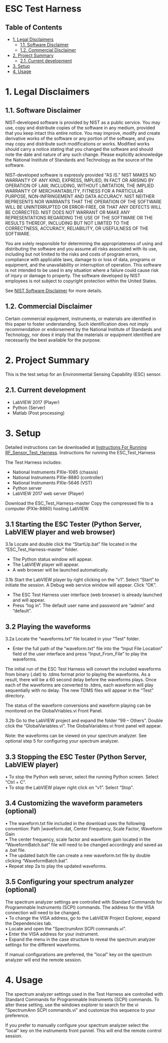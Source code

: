 # ESC Test Harness

## Table of Contents
- [1. Legal Disclaimers](#1-legal-disclaimers)
    - [1.1. Software Disclaimer](#11-software-disclaimer)
    - [1.2. Commercial Disclaimer](#12-commercial-disclaimer)
- [2. Project Summary](#2-project-summary)
    - [2.1. Current development](#21-current-development)
- [3. Setup](#3-setup)
- [4. Usage](#4-usage)


# 1. Legal Disclaimers
## 1.1. Software Disclaimer
 NIST-developed software is provided by NIST as a public service. 
 You may use, copy and distribute copies of the software in any medium,
 provided that you keep intact this entire notice. You may improve,
 modify and create derivative works of the software or any portion of
 the software, and you may copy and distribute such modifications or
 works. Modified works should carry a notice stating that you changed
 the software and should note the date and nature of any such change.
 Please explicitly acknowledge the National Institute of Standards and
 Technology as the source of the software.
 
 NIST-developed software is expressly provided "AS IS." NIST MAKES NO
 WARRANTY OF ANY KIND, EXPRESS, IMPLIED, IN FACT OR ARISING BY
 OPERATION OF LAW, INCLUDING, WITHOUT LIMITATION, THE IMPLIED WARRANTY
 OF MERCHANTABILITY, FITNESS FOR A PARTICULAR PURPOSE, NON-INFRINGEMENT
 AND DATA ACCURACY. NIST NEITHER REPRESENTS NOR WARRANTS THAT THE
 OPERATION OF THE SOFTWARE WILL BE UNINTERRUPTED OR ERROR-FREE, OR
 THAT ANY DEFECTS WILL BE CORRECTED. NIST DOES NOT WARRANT OR MAKE ANY 
 REPRESENTATIONS REGARDING THE USE OF THE SOFTWARE OR THE RESULTS 
 THEREOF, INCLUDING BUT NOT LIMITED TO THE CORRECTNESS, ACCURACY,
 RELIABILITY, OR USEFULNESS OF THE SOFTWARE.
 
 You are solely responsible for determining the appropriateness of
 using and distributing the software and you assume all risks
 associated with its use, including but not limited to the risks and
 costs of program errors, compliance with applicable laws, damage to 
 or loss of data, programs or equipment, and the unavailability or
 interruption of operation. This software is not intended to be used in
 any situation where a failure could cause risk of injury or damage to
 property. The software developed by NIST employees is not subject to
 copyright protection within the United States.

 See [NIST Software Disclaimer](https://www.nist.gov/disclaimer) for more details.

## 1.2. Commercial Disclaimer
 Certain commercial equipment, instruments, or materials are identified in this paper to foster understanding. Such identification does not imply recommendation or endorsement by the National Institute of Standards and Technology, nor does it imply that the materials or equipment identified are necessarily the best available for the purpose.

# 2. Project Summary
This is the test setup for an Environmental Sensing Capability (ESC) sensor.

## 2.1. Current development 
* LabVIEW 2017 (Player)
* Python (Server)
* Matlab (Post processing)

# 3. Setup
  Detailed instructions can be downloaded at [Instructions For Running RF_Sensor_Test_Harness](https://github.com/usnistgov/ESC_Test_Harness/blob/master/InstructionsForRunningRF_Sensor_Test_Harness.pdf).
  Instructions for running the ESC_Test_Harness

The Test Harness includes:
*	National Instruments PXIe-1085 (chassis)
*	National Instruments PXIe-8880 (controller)
*	National Instruments PXIe-5646 (VST)
*   Python server 
*   LabVIEW 2017 web server (Player)

Download the ESC_Test_Harness-master
Copy the compressed file to a computer (PXIe-8880) hosting LabVIEW. 

## 3.1	Starting the ESC Tester (Python Server, LabVIEW player and web browser)
 3.1a	Locate and double click the “StartUp.bat” file located in the “ESC_Test_Harness-master” folder.
*	The Python status window will appear. 
*	The LabVIEW player will appear. 
*	A web browser will be launched automatically.  
 
 3.1b	Start the LabVIEW player by right clicking on the “v1”.  Select “Start” to initiate the session.  A Debug web service window will appear.   Click “OK”.  
*	The ESC Test Harness user interface (web browser) is already launched and will appear.   
*	Press “log in”.  The default user name and password are “admin” and “default”.
 
## 3.2	Playing the waveforms
 3.2a	Locate the “waveforms.txt” file located in your “Test” folder.    
*	Enter the full path of the “waveform.txt” file into the “Input File Location” field of the user interface and press “Input_From_File” to play the waveforms. 

The initial run of the ESC Test Harness will convert the included waveforms from binary (.dat) to .tdms format prior to playing the waveforms.  As a result, there will be a 60 second delay before the waveforms plays.  Once each of the waveforms are converted to .tdms, each waveform will play sequentially with no delay.  The new TDMS files will appear in the “Test” directory.   

The status of the waveform conversions and waveform playing can be monitored on the GlobalVriables.vi Front Panel.

 3.2b	Go to the LabVIEW project and expand the folder “99 – Others”.  Double click the “GlobalVariables.vi”.  The GlobalVariables.vi front panel will appear. 

Note: the waveforms can be viewed on your spectrum analyzer.  See optional step 5 for configuring your spectrum analyzer.
                                                 
             
## 3.3	Stopping the ESC Tester (Python Server, LabVIEW player)
•	To stop the Python web server, select the running Python screen. Select “Ctrl + C”.  
•	To stop the LabVIEW player right click on “v1”. Select “Stop”.

## 3.4	Customizing the waveform parameters (optional)
•	The waveform.txt file included in the download uses the following convention:
    Path |waveform.dat, Center Frequency, Scale Factor, Waveform Gain  
•	The center frequency, scale factor and waveform gain located in the “WaveformBatch.bat” file will need to be changed accordingly and     saved as a .bat file.  
•	The updated batch file can create a new waveform.txt file by double clicking “WaveformBatch.bat”.  
•	Repeat step 2a to play the updated waveforms.


## 3.5	Configuring your spectrum analyzer (optional)
 The spectrum analyzer settings are controlled with Standard Commands for Programmable Instruments (SCPI) commands.  The address for the     VISA connection will need to be changed.  
•	To change the VISA address, go to the LabVIEW Project Explorer, expand the Dependencies tab.  
•	Locate and open the "SpectrumAnn SCPI commands.vi".  
•	Enter the VISA address for your instrument.  
•	Expand the menu in the case structure to reveal the spectrum analyzer settings for the different waveforms. 

If manual configurations are preferred, the "local" key on the spectrum analyzer will end the remote session.

  
# 4. Usage
  The spectrum analyzer settings used in the Test Harness are controlled with Standard Commands for Programmable Instruments (SCPI) commands.  To alter these setting, use the windows explorer to search for the vi "SpectrumAnn SCPI commands.vi" and customize this sequence to your preference.

If you prefer to manually configure your spectrum analyzer select the "local" key on the instruments front pannel.  This will end the remote control session.

